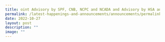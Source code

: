```yaml
---
title: oint Advisory by SPF, CNB, NCPC and NCADA and Advisory by HSA and HPB
permalink: /latest-happenings-and-announcements/announcements/permalink/
date: 2022-10-27
layout: post
description: ""
image: ""
---
```

